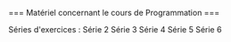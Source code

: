 === Matériel concernant le cours de Programmation ===

Séries d'exercices :
Série 2
Série 3
Série 4
Série 5
Série 6
